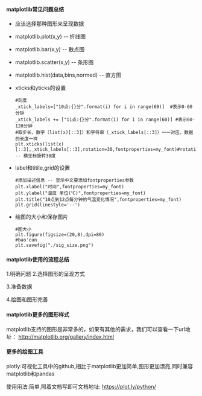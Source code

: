 #### matplotlib常见问题总结

- 应该选择那种图形来呈现数据

- matplotlib.plot(x,y) -- 折线图

- matplotlib.bar(x,y) -- 散点图

- matplotlib.scatter(x,y) -- 条形图

- matplotlib.hist(data,bins,normed) -- 直方图

- xticks和yticks的设置

  ```
  #刻度
  _xtick_labels=["10点:{}分".format(i) for i in range(60)]  #表示0-60分钟
  _xtick_labels += ["11点:{}分".format(i) for i in range(60)] #表示60-120分钟
  #取步长，数字（list(x)[::3]）和字符串（_xtick_labels[::3]）一一对应，数据的长度一样
  plt.xticks(list(x)[::3],_xtick_labels[::3],rotation=30,fontproperties=my_font)#rotation=30 -- 横坐标旋转30度
  ```

- label和titile,grid的设置

  ```
  #添加描述信息 -- 显示中文要添加fontproperties参数
  plt.xlabel("时间",fontproperties=my_font)
  plt.ylabel("温度 单位(℃)",fontproperties=my_font)
  plt.title("10点到12点每分钟的气温变化情况",fontproperties=my_font)
  plt.grid(linestyle='--')
  ```

- 绘图的大小和保存图片

  ```
  #图大小
  plt.figure(figsize=(20,8),dpi=80)
  #bao'cun
  plt.savefig("./sig_size.png")
  ```
  

#### matplotlib使用的流程总结

1.明确问题
2.选择图形的呈现方式

3.准备数据

4.绘图和图形完善

#### matplotlib更多的图形样式

matplotlib支持的图形是非常多的，如果有其他的需求，我们可以查看一下url地址：		http://matplotlib.org/gallery/index.html

#### 更多的绘图工具

plotly:可视化工具中的github,相比于matplotlib更加简单,图形更加漂亮,同时兼容matplotlib和pandas

使用用法:简单,照着文档写即可文档地址: https://plot.ly/python/
